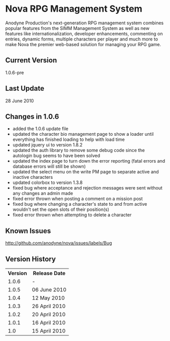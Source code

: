 # Nova RPG Management System

Anodyne Production's next-generation RPG management system combines popular features from the SIMM Management System as well as new features like internationalization, developer enhancements, commenting on entries, dynamic forms, multiple characters per player and much more to make Nova the premier web-based solution for managing your RPG game.

## Current Version

1.0.6-pre

## Last Update

28 June 2010

## Changes in 1.0.6

* added the 1.0.6 update file
* updated the character bio management page to show a loader until everything has finished loading to help with load time
* updated jquery ui to version 1.8.2
* updated the auth library to remove some debug code since the autologin bug seems to have been solved
* updated the index page to turn down the error reporting (fatal errors and database errors will still be shown)
* updated the select menu on the write PM page to separate active and inactive characters
* updated colorbox to version 1.3.8
* fixed bug where acceptance and rejection messages were sent without any changes an admin made
* fixed error thrown when posting a comment on a mission post
* fixed bug where changing a character's state to and from active wouldn't set the open slots of their position(s)
* fixed error thrown when attempting to delete a character

## Known Issues

http://github.com/anodyne/nova/issues/labels/Bug

## Version History

<table>
	<tr>
		<th>Version</th><th>Release Date</th>
	</tr>
	<tr>
		<td>1.0.6</td><td>-</td>
	</tr>
	<tr>
		<td>1.0.5</td><td>06 June 2010</td>
	</tr>
	<tr>
		<td>1.0.4</td><td>12 May 2010</td>
	</tr>
	<tr>
		<td>1.0.3</td><td>26 April 2010</td>
	</tr>
	<tr>
		<td>1.0.2</td><td>20 April 2010</td>
	</tr>
	<tr>
		<td>1.0.1</td><td>16 April 2010</td>
	</tr>
	<tr>
		<td>1.0</td><td>15 April 2010</td>
	</tr>
</table>